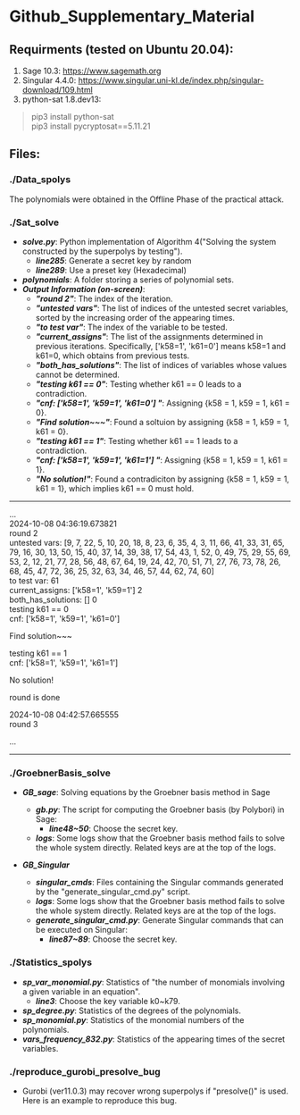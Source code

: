 # Github_Supplementary_Material

## Requirments (tested on Ubuntu 20.04):
1. Sage 10.3: https://www.sagemath.org
2. Singular 4.4.0: https://www.singular.uni-kl.de/index.php/singular-download/109.html
3. python-sat 1.8.dev13:
>pip3 install python-sat \
pip3 install pycryptosat==5.11.21



## Files:

### ./Data_spolys
The polynomials were obtained in the Offline Phase of the practical attack.

### ./Sat_solve

+ ***solve.py***: Python implementation of Algorithm 4("Solving the system constructed by the superpolys by testing").
    + ***line285***: Generate a secret key by random
    + ***line289***: Use a preset key (Hexadecimal)
+ ***polynomials***:  A folder storing a series of polynomial sets.
+ ***Output Information (on-screen)***:
    + ***"round 2"***: The index of the iteration.
    + ***"untested vars"***: The list of indices of the untested secret variables, sorted by the increasing order of the appearing times.
    + ***"to test var"***: The index of the variable to be tested.
    + ***"current_assigns"***: The list of the assignments determined in previous iterations. Specifically, ['k58=1', 'k61=0'] means k58=1 and k61=0, which obtains from previous tests.
    + ***"both_has_solutions"***: The list of indices of variables whose values cannot be determined.
    + ***"testing k61 == 0"***: Testing whether k61 == 0 leads to a contradiction.
    + ***"cnf:  ['k58=1', 'k59=1', 'k61=0'] "***: Assigning {k58 = 1, k59 = 1, k61 = 0}.
    + ***"Find solution~~~"***: Found a soltuion by assigning {k58 = 1, k59 = 1, k61 = 0}.
    + ***"testing k61 == 1"***: Testing whether k61 == 1 leads to a contradiction.
    + ***"cnf:  ['k58=1', 'k59=1', 'k61=1']  "***: Assigning {k58 = 1, k59 = 1, k61 = 1}.
    + ***"No solution!"***: Found a contradiciton by assigning {k58 = 1, k59 = 1, k61 = 1}, which implies k61 == 0 must hold.

---------------------------------------
...\
2024-10-08 04:36:19.673821\
round 2 \
untested vars:  [9, 7, 22, 5, 10, 20, 18, 8, 23, 6, 35, 4, 3, 11, 66, 41, 33, 31, 65, 79, 16, 30, 13, 50, 15, 40, 37, 14, 39, 38, 17, 54, 43, 1, 52, 0, 49, 75, 29, 55, 69, 53, 2, 12, 21, 77, 28, 56, 48, 67, 64, 19, 24, 42, 70, 51, 71, 27, 76, 73, 78, 26, 68, 45, 47, 72, 36, 25, 32, 63, 34, 46, 57, 44, 62, 74, 60]\
to test var: 61\
current_assigns:  ['k58=1', 'k59=1'] 2 \
both_has_solutions:  [] 0\
testing k61 == 0\
cnf:  ['k58=1', 'k59=1', 'k61=0'] 

Find solution~~~

testing k61 == 1\
cnf:  ['k58=1', 'k59=1', 'k61=1'] 

No solution!

round is done

2024-10-08 04:42:57.665555\
round 3

...

------------------------------

### ./GroebnerBasis_solve

+ ***GB_sage***: Solving equations by the Groebner basis method in Sage
    + ***gb.py***: The script for computing the Groebner basis (by Polybori) in Sage:
        + ***line48~50***: Choose the secret key.
    + ***logs***: Some logs show that the Groebner basis method fails to solve the whole system directly. Related keys are at the top of the logs.

+ ***GB_Singular***
    + ***singular_cmds***: Files containing the Singular commands generated by the "generate_singular_cmd.py" script.
    + ***logs***: Some logs show that the Groebner basis method fails to solve the whole system directly. Related keys are at the top of the logs.
    + ***generate_singular_cmd.py***: Generate Singular commands that can be executed on Singular:
        + ***line87~89***: Choose the secret key.

### ./Statistics_spolys
+ ***sp_var_monomial.py***: Statistics of "the number of monomials involving a given variable in an equation".
    + ***line3***: Choose the key variable k0~k79.
+ ***sp_degree.py***: Statistics of the degrees of the polynomials.
+ ***sp_monomial.py***: Statistics of the monomial numbers of the polynomials.
+ ***vars_frequency_832.py***: Statistics of the appearing times of the secret variables.

### ./reproduce_gurobi_presolve_bug

+ Gurobi (ver11.0.3) may recover wrong superpolys if "presolve()" is used. Here is an example to reproduce this bug.
